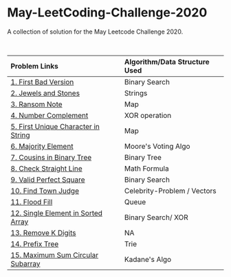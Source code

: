 # May-LeetCoding-Challenge-2020

A collection of solution for the May Leetcode Challenge 2020.

<br />


| Problem Links | Algorithm/Data Structure Used |
| :--- | :--- |
| [1. First Bad Version](https://leetcode.com/explore/featured/card/may-leetcoding-challenge/534/week-1-may-1st-may-7th/3316/) | Binary Search |
| [2. Jewels and Stones](https://leetcode.com/explore/featured/card/may-leetcoding-challenge/534/week-1-may-1st-may-7th/3317/) | Strings |
| [3. Ransom Note](https://leetcode.com/explore/featured/card/may-leetcoding-challenge/534/week-1-may-1st-may-7th/3318/) | Map |
| [4. Number Complement](https://leetcode.com/explore/featured/card/may-leetcoding-challenge/534/week-1-may-1st-may-7th/3319/) | XOR operation |
| [5. First Unique Character in String](https://leetcode.com/explore/featured/card/may-leetcoding-challenge/534/week-1-may-1st-may-7th/3320/) | Map |
| [6. Majority Element](https://leetcode.com/explore/featured/card/may-leetcoding-challenge/534/week-1-may-1st-may-7th/3321/) | Moore's Voting Algo |
| [7. Cousins in Binary Tree](https://leetcode.com/explore/featured/card/may-leetcoding-challenge/534/week-1-may-1st-may-7th/3322/) | Binary Tree |
| [8. Check Straight Line](https://leetcode.com/explore/featured/card/may-leetcoding-challenge/535/week-2-may-8th-may-14th/3323/) | Math Formula |
| [9. Valid Perfect Square](https://leetcode.com/explore/featured/card/may-leetcoding-challenge/535/week-2-may-8th-may-14th/3324/) | Binary Search |
| [10. Find Town Judge](https://leetcode.com/explore/featured/card/may-leetcoding-challenge/535/week-2-may-8th-may-14th/3325/) | Celebrity-Problem / Vectors
| [11. Flood Fill](https://leetcode.com/explore/featured/card/may-leetcoding-challenge/535/week-2-may-8th-may-14th/3326/) | Queue |
| [12. Single Element in Sorted Array](https://leetcode.com/explore/featured/card/may-leetcoding-challenge/535/week-2-may-8th-may-14th/3327/) | Binary Search/ XOR |
| [13. Remove K Digits](https://leetcode.com/explore/featured/card/may-leetcoding-challenge/535/week-2-may-8th-may-14th/3328/) | NA |
| [14. Prefix Tree](https://leetcode.com/explore/featured/card/may-leetcoding-challenge/535/week-2-may-8th-may-14th/3329/) | Trie |
| [15. Maximum Sum Circular Subarray](https://leetcode.com/problems/maximum-sum-circular-subarray/) | Kadane's Algo|



